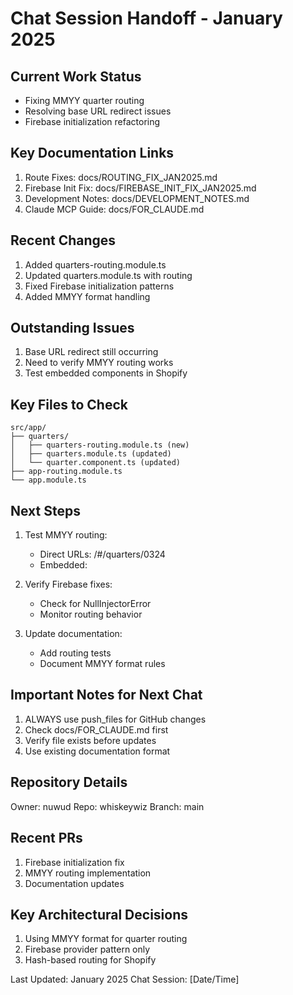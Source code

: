 # Chat Session Handoff - January 2025

## Current Work Status
- Fixing MMYY quarter routing
- Resolving base URL redirect issues
- Firebase initialization refactoring

## Key Documentation Links
1. Route Fixes: docs/ROUTING_FIX_JAN2025.md
2. Firebase Init Fix: docs/FIREBASE_INIT_FIX_JAN2025.md
3. Development Notes: docs/DEVELOPMENT_NOTES.md
4. Claude MCP Guide: docs/FOR_CLAUDE.md

## Recent Changes
1. Added quarters-routing.module.ts
2. Updated quarters.module.ts with routing
3. Fixed Firebase initialization patterns
4. Added MMYY format handling

## Outstanding Issues
1. Base URL redirect still occurring
2. Need to verify MMYY routing works
3. Test embedded components in Shopify

## Key Files to Check
```
src/app/
├── quarters/
│   ├── quarters-routing.module.ts (new)
│   ├── quarters.module.ts (updated)
│   └── quarter.component.ts (updated)
├── app-routing.module.ts
└── app.module.ts
```

## Next Steps
1. Test MMYY routing:
   - Direct URLs: /#/quarters/0324
   - Embedded: <whiskey-wiz-0324>

2. Verify Firebase fixes:
   - Check for NullInjectorError
   - Monitor routing behavior

3. Update documentation:
   - Add routing tests
   - Document MMYY format rules

## Important Notes for Next Chat
1. ALWAYS use push_files for GitHub changes
2. Check docs/FOR_CLAUDE.md first
3. Verify file exists before updates
4. Use existing documentation format

## Repository Details
Owner: nuwud
Repo: whiskeywiz
Branch: main

## Recent PRs
1. Firebase initialization fix
2. MMYY routing implementation
3. Documentation updates

## Key Architectural Decisions
1. Using MMYY format for quarter routing
2. Firebase provider pattern only
3. Hash-based routing for Shopify

Last Updated: January 2025
Chat Session: [Date/Time]